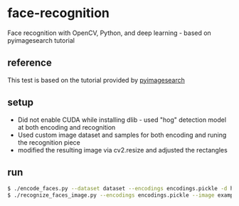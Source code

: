 # face-recognition
Face recognition with OpenCV, Python, and deep learning - based on pyimagesearch tutorial

## reference
This test is based on the tutorial provided by [pyimagesearch]

## setup
  - Did not enable CUDA while installing dlib - used "hog" detection model at both encoding and recognition
  - Used custom image dataset and samples for both encoding and runing the recognition piece
  - modified the resulting image via cv2.resize and adjusted the rectangles

## run
```sh
$ ./encode_faces.py --dataset dataset --encodings encodings.pickle -d hog
$ ./recognize_faces_image.py --encodings encodings.pickle --image examples/one.JPG -d hog
```

[pyimagesearch]: https://www.pyimagesearch.com/2018/06/18/face-recognition-with-opencv-python-and-deep-learning/
